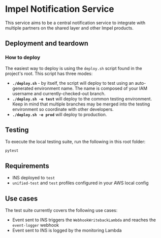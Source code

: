 # Impel Notification Service

This service aims to be a central notification service to integrate with multiple partners on the shared layer and other Impel products.

## Deployment and teardown

### How to deploy

The easiest way to deploy is using the `deploy.sh` script found in the project's root. This script has three modes:

* **`./deploy.sh`** - by itself, the script will deploy to test using an auto-generated environment name.
The name is composed of your IAM username and currently-checked-out branch.
* **`./deploy.sh -e test`** will deploy to the common testing environment. Keep in mind that multiple branches may be merged into the testing environment so coordinate with other developers.
* **`./deploy.sh -e prod`** will deploy to production.

## Testing

To execute the local testing suite, run the following in this root folder:

```
pytest
```

## Requirements

- INS deployed to `test`
- `unified-test` and `test` profiles configured in your AWS local config

## Use cases

The test suite currently covers the following use cases:

- Event sent to INS triggers the `WebhookWritebackLambda` and reaches the `event-logger` webhook
- Event sent to INS is logged by the monitoring Lambda
